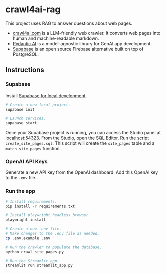 # crawl4ai-rag

This project uses RAG to answer questions about web pages.

- [crawl4ai.com](https://crawl4ai.com/mkdocs/) is a LLM-friendly web crawler. It converts web pages into human and machine-readable markdown.
- [Pydantic AI](https://ai.pydantic.dev/) is a model-agnostic library for GenAI app development.
- [Supabase](https://supabase.com/docs) is an open source Firebase alternative built on top of PostgreSQL.

## Instructions

### Supabase

Install [Supabase for local development](https://supabase.com/docs/guides/local-development/cli/getting-started).

```bash
# Create a new local project.
supabase init

# Launch services.
supabase start
```

Once your Supabase project is running, you can access the Studio panel at [localhost:54323](http://localhost:54323/). From the Studio, open the SQL Editor. Run the script `create_site_pages.sql`. This script will create the `site_pages` table and a `match_site_pages` function.

### OpenAI API Keys

Generate a new API key from the OpenAI dashboard. Add this OpenAI key to the `.env` file.

### Run the app

```bash
# Install requirements.
pip install -r requirements.txt

# Install playwright headless browser.
playwright install

# Create a new .env file.
# Make changes to the .env file as needed.
cp .env.example .env

# Run the crawler to populate the database.
python crawl_site_pages.py

# Run the Streamlit app.
streamlit run streamlit_app.py
```
